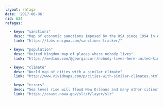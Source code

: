 ```yaml
---
layout: rafaga
date: '2017-06-06'
rid: 624
rafagas:

  - keyw: "sanctions"
    desc: "Map of economic sanctions imposed by the USA since 1994 in different parts of the world"
    link: "https://labs.enigma.com/sanctions-tracker/"

  - keyw: "population"
    desc: "United Kingdom map of places where nobody lives"
    link: "https://medium.com/@georgiacorr/nobody-lives-here-united-kingdom-e2f6afdd05c9"

  - keyw: "climate"
    desc: "World map of cities with a similar climate"
    link: "http://www.vividmaps.com/p/cities-with-similar-climates.html"

  - keyw: "errors"
    desc: "Sea level rise will flood New Orleans and many other cities"
    link: "https://coast.noaa.gov/slr/#/layer/slr"

---
```

